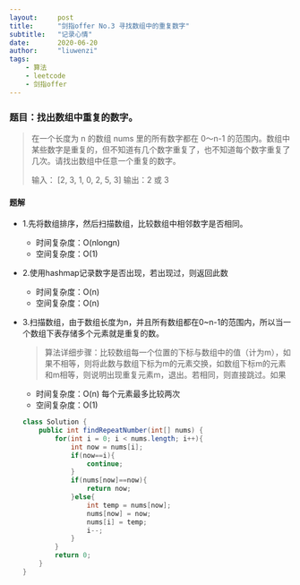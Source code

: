 ```yaml
---
layout:     post
title:      "剑指offer No.3 寻找数组中的重复数字"
subtitle:   "记录心情"
date:       2020-06-20
author:     "liuwenzi"
tags:
    - 算法
    - leetcode
    - 剑指offer
---
```


### 题目：找出数组中重复的数字。

>
>在一个长度为 n 的数组 nums 里的所有数字都在 0～n-1 的范围内。数组中某些数字是重复的，但不知道有几个数字重复了，也不知道每个数字重复了几次。请找出数组中任意一个重复的数字。
>
>输入：
>[2, 3, 1, 0, 2, 5, 3]
>输出：2 或 3 

#### 题解

- 1.先将数组排序，然后扫描数组，比较数组中相邻数字是否相同。
  - 时间复杂度：O(nlongn)
  - 空间复杂度：O(1)

- 2.使用hashmap记录数字是否出现，若出现过，则返回此数
  - 时间复杂度：O(n)
  - 空间复杂度：O(n)

- 3.扫描数组，由于数组长度为n，并且所有数组都在0~n-1的范围内，所以当一个数组下表存储多个元素就是重复的数。

  >算法详细步骤：比较数组每一个位置的下标与数组中的值（计为m），如果不相等，则将此数与数组下标为m的元素交换，如数组下标m的元素和m相等，则说明出现重复元素m，退出。若相同，则直接跳过。如果

    - 时间复杂度：O(n) 每个元素最多比较两次
    - 空间复杂度：O(1)

  ``` java
  class Solution {
      public int findRepeatNumber(int[] nums) {
          for(int i = 0; i < nums.length; i++){
              int now = nums[i];
              if(now==i){
                  continue;
              }
              if(nums[now]==now){
                  return now;
              }else{
                  int temp = nums[now];
                  nums[now] = now;
                  nums[i] = temp;
                  i--;
              }
          }
          return 0;
      }
  }
  ```
